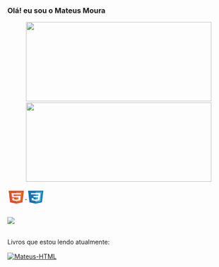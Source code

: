 ### Olá! eu sou o Mateus Moura

<div align="center">
  <a href="https://github.com/Theuz1nh0">
  <img height="180em" width="420em" src="https://github-readme-stats.vercel.app/api?username=Theuz1nh0&show_icons=true&theme=dracula&include_all_commits=true&count_private=true"/>
  <img height="180em" width="420em" src="https://github-readme-stats.vercel.app/api/top-langs/?username=Theuz1nh0&layout=compact&langs_count=7&theme=dracula"/>
</div>
<div style="display: inline_block"><br>
  <img align="center" alt="Mateus-HTML" height="30" width="40" src="https://raw.githubusercontent.com/devicons/devicon/master/icons/html5/html5-original.svg">
  <img align="center" alt="Mateus-CSS" height="30" width="40" src="https://raw.githubusercontent.com/devicons/devicon/master/icons/css3/css3-original.svg">
</div>

##
  
<div>
  <a href="https://www.linkedin.com/in/theuz1nh0/" target="_blank"><img src="https://img.shields.io/badge/-LinkedIn-%230077B5?style=for-the-badge&logo=linkedin&logoColor=white" target="_blank"></a>
</div>

##

<p>Livros que estou lendo atualmente:</p>
  <a href="https://github.com/Theuz1nh0">
  <img align="center" alt="Mateus-HTML" height="100" width="70" src="https://m.media-amazon.com/images/I/41+axHNoWBL.jpg"/>
